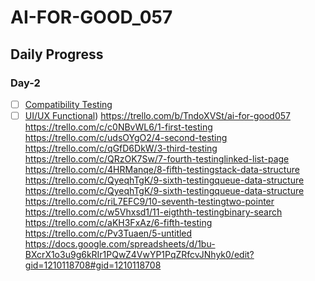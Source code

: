 # AI-FOR-GOOD_057
## Daily Progress
### Day-2
- [ ] [Compatibility Testing](https://trello.com/invite/b/66fd1a54e030b7e0566677eb/ATTI13b5df269829976e79d9ac34f8b69cb481FC2602/ai-for-good057)
- [ ] [UI/UX Functional](https://trello.com/invite/b/66fd1a54e030b7e0566677eb/ATTI13b5df269829976e79d9ac34f8b69cb481FC2602/ai-for-good057))
https://trello.com/b/TndoXVSt/ai-for-good057
https://trello.com/c/c0NBvWL6/1-first-testing
https://trello.com/c/udsOYgO2/4-second-testing
https://trello.com/c/qGfD6DkW/3-third-testing
https://trello.com/c/QRzOK7Sw/7-fourth-testinglinked-list-page
https://trello.com/c/4HRManqe/8-fifth-testingstack-data-structure
https://trello.com/c/QyeqhTgK/9-sixth-testingqueue-data-structure
https://trello.com/c/QyeqhTgK/9-sixth-testingqueue-data-structure
https://trello.com/c/riL7EFC9/10-seventh-testingtwo-pointer
https://trello.com/c/w5Vhxsd1/11-eigthth-testingbinary-search
https://trello.com/c/aKH3FxAz/6-fifth-testing
https://trello.com/c/Pv3Tuaen/5-untitled
https://docs.google.com/spreadsheets/d/1bu-BXcrX1o3u9g6kRIr1PQwZ4VwYP1PqZRfcvJNhyk0/edit?gid=1210118708#gid=1210118708
